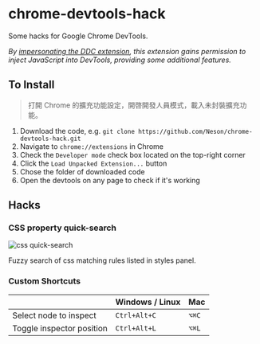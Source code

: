 chrome-devtools-hack
====================

Some hacks for Google Chrome DevTools.

*By [impersonating the DDC extension](http://stackoverflow.com/questions/17042547/how-to-inject-javascript-into-chrome-devtools-itself), this extension gains permission to inject JavaScript into DevTools, providing some additional features.*

## To Install

> 打開 Chrome 的擴充功能設定，開啓開發人員模式，載入未封裝擴充功能。

1. Download the code, e.g. `git clone https://github.com/Neson/chrome-devtools-hack.git`
2. Navigate to `chrome://extensions` in Chrome
3. Check the `Developer mode` check box located on the top-right corner
4. Click the `Load Unpacked Extension...` button
5. Chose the folder of downloaded code
6. Open the devtools on any page to check if it's working

## Hacks

### CSS property quick-search

![css quick-search](http://i.imgur.com/GsJYqGY.gif)

Fuzzy search of css matching rules listed in styles panel.

### Custom Shortcuts

|                                | Windows / Linux | Mac    |
| ------------------------------ | --------------- | ------ |
| Select node to inspect         | `Ctrl+Alt+C`    | `⌥⌘C`  |
| Toggle inspector position      | `Ctrl+Alt+L`    | `⌥⌘L`  |
